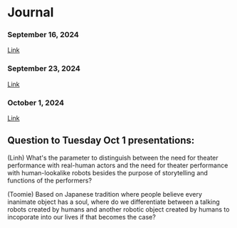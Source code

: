 # Journal
### September 16, 2024
[Link](https://github.com/LinhTran263/performingrobots/blob/main/journal.md#16-september-2024)

### September 23, 2024
[Link](https://github.com/LinhTran263/performingrobots/blob/main/journal.md#23-september-2024)

### October 1, 2024
[Link](https://github.com/LinhTran263/performingrobots/blob/main/journal.md#1-october-2024)

## Question to Tuesday Oct 1 presentations:

(Linh) What's the parameter to distinguish between the need for theater performance with real-human actors and the need for theater performance with human-lookalike robots besides the purpose of storytelling and functions of the performers?

(Toomie) Based on Japanese tradition where people believe every inanimate object has a soul, where do we differentiate between a talking robots created by humans and another robotic object created by humans to incoporate into our lives if that becomes the case?
